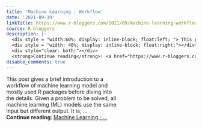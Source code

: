 ```yaml
---
title: 'Machine Learning : Workflow'
date: '2021-09-19'
linkTitle: https://www.r-bloggers.com/2021/09/machine-learning-workflow/
source: R-bloggers
description: |-
  <div style = "width:60%; display: inline-block; float:left; "> This post gives a brief introduction to a workflow of machine learning model and mostly used R packages before diving into the details. Given a problem to be solved, all machine learning (ML) models use the same input but different output. It is, ...</div>
  <div style = "width: 40%; display: inline-block; float:right;"></div>
  <div style="clear: both;"></div>
  <strong>Continue reading</strong>: <a href="https://www.r-bloggers.com/2021/09/machine-learning-workflow/">Machine Learning : ...
disable_comments: true
---
```

<div style = "width:60%; display: inline-block; float:left; "> This post gives a brief introduction to a workflow of machine learning model and mostly used R packages before diving into the details. Given a problem to be solved, all machine learning (ML) models use the same input but different output. It is, ...</div>
<div style = "width: 40%; display: inline-block; float:right;"></div>
<div style="clear: both;"></div>
<strong>Continue reading</strong>: <a href="https://www.r-bloggers.com/2021/09/machine-learning-workflow/">Machine Learning : ...